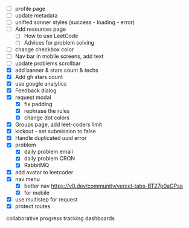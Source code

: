 - [ ] profile page
- [ ] update metadata
- [ ] unified sonner styles (success - loading - error)
- [ ] Add resources page
  - [ ] How to use LeetCode
  - [ ] Advices for problem solving
- [ ] change checkbox color
- [ ] Nav bar in mobile screens, add text
- [ ] update problems scrollbar
- [x] add banner & stars count & techs
- [x] Add gh stars count
- [x] use google analytics
- [x] Feedback dialog
- [x] request modal
  - [x] fix padding
  - [x] rephrase the rules
  - [x] change dot colors
- [x] Groups page, add leet-coders limit
- [x] kickout - set submission to false
- [x] Handle duplicated uuid error
- [x] problem
  - [x] daily problem email
  - [x] daily problem CRON
  - [x] RabbitMQ
- [x] add avatar to leetcoder
- [x] nav menu
  - [x] better nav https://v0.dev/community/vercel-tabs-BT27p0aGPsa
  - [x] for mobile
- [x] use multistep for request
- [x] protect routes

collaborative progress tracking dashboards
